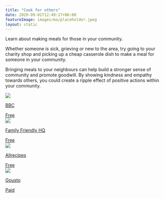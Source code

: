 ```yaml
---
title: "Cook for others"
date: 2020-09-01T12:49:27+06:00
featureImage: images/ma/placeholder.jpeg
layout: static
---
```


Learn about making meals for those in your community.

Whether someone is sick, grieving or new to the area, try going to your charity shop and picking up a cheap casserole dish to make a meal for someone in your community.

Bringing meals to your neighbours can help build a stronger sense of community and promote goodwill. By showing kindness and empathy towards others, you could create a ripple effect of positive actions within your community.

<a class="ma-link" href="https://www.bbc.co.uk/food/casserole"><div class="ma-card ma-card-Community"><div class="ma-icon"><img src ="/images/Icon-check - community - opacity.svg"/></div><div class="ma-name"><p>BBC</p></div><div class="ma-paid-text"><span>Free</span></div></div></a><a class="ma-link" href="https://www.familyfriendlyhq.ie/parenthood/health-wellness/what-is-a-meal-train-and-why-is-it-so-important-7017/"><div class="ma-card ma-card-Community"><div class="ma-icon"><img src ="/images/Icon-check - community - opacity.svg"/></div><div class="ma-name"><p>Family Friendly HQ</p></div><div class="ma-paid-text"><span>Free</span></div></div></a><a class="ma-link" href="https://www.allrecipes.com/article/casseroles-make-when-neighbors-sick/"><div class="ma-card ma-card-Community"><div class="ma-icon"><img src ="/images/Icon-check - community - opacity.svg"/></div><div class="ma-name"><p>Allrecipes</p></div><div class="ma-paid-text"><span>Free</span></div></div></a><a class="ma-link" href="https://www.awin1.com/cread.php?awinmid=5070&awinaffid=1198638&ued=https%3A%2F%2Fwww.gousto.co.uk%2F"><div class="ma-card ma-card-Community"><div class="ma-icon"><img src ="/images/Icon-pound - community - opacity.svg"/></div><div class="ma-name"><p>Gousto</p></div><div class="ma-paid-text"><span>Paid</span></div></div></a>  

<br/><br/>







